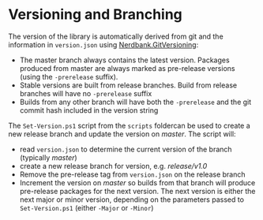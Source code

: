 # Versioning and Branching

The version of the library is automatically derived from git and the information 
in `version.json` using [Nerdbank.GitVersioning](https://github.com/AArnott/Nerdbank.GitVersioning):

- The master branch  always contains the latest version. Packages produced from
  master are always marked as pre-release versions (using the `-prerelease`
  suffix).
- Stable versions are built from release branches. Build from release branches
  will have no `-prerelease` suffix
- Builds from any other branch will have both the `-prerelease` and the git 
  commit hash included in the version string

The `Set-Version.ps1` script from the `scripts` foldercan be used to create a new 
release branch and update the version on *master*.  The script will:

- read `version.json` to determine the current version of the branch 
  (typically *master*)
- create a new release branch for version, e.g. *release/v1.0*
- Remove the pre-release tag from `version.json` on the release branch
- Increment the version on *master* so builds from that branch will produce
  pre-release packages for the next version. The next version is either the 
  next major or minor version, depending on the parameters passed to 
  `Set-Version.ps1` (either `-Major` or `-Minor`)
